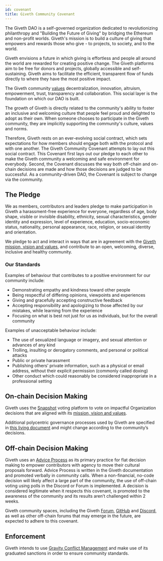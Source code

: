 ```yaml
---
id: covenant
title: Giveth Community Covenant
---
```


The Giveth DAO is a self-governed organization dedicated to revolutionizing philanthropy and "Building the Future of Giving" by bridging the Ethereum and non-profit worlds. Giveth's mission is to build a culture of giving that empowers and rewards those who give - to projects, to society, and to the world.

Giveth envisions a future in which giving is effortless and people all around the world are rewarded for creating positive change. The Giveth platforms aim to be free for donors and projects, globally accessible and self-sustaining. Giveth aims to facilitate the efficient, transparent flow of funds directly to where they have the most positive impact.

The Giveth community [values](https://docs.giveth.io/whatisgiveth/) decentralization, innovation, altruism, empowerment, trust, transparency and collaboration. This social layer is the foundation on which our DAO is built.

The growth of Giveth is directly related to the community's ability to foster an inclusive and welcoming culture that people feel proud and delighted to adopt as their own. When someone chooses to participate in the Giveth community, they are implicitly supporting the community's culture, values and norms.

Therefore, Giveth rests on an ever-evolving social contract, which sets expectations for how members should engage both with the protocol and with one another. The Giveth Community Covenant attempts to lay out this social contract. This Covenant first lays out our pledge to each other to make the Giveth community a welcoming and safe environment for everybody.  Second, the Covenant discusses the way both off-chain and on-chain decisions are made and how those decisions are judged to be successful.  As a community-driven DAO, the Covenant is subject to change via the community.  

## The Pledge
We as members, contributors and leaders pledge to make participation in Giveth a harassment-free experience for everyone, regardless of age, body shape, visible or invisible disability, ethnicity, sexual characteristics, gender identity and expression, level of experience, education, socio-economic status, nationality, personal appearance, race, religion, or sexual identity and orientation.

We pledge to act and interact in ways that are in agreement with the [Giveth mission, vision and values](/whatisgiveth/), and contribute to an open, welcoming, diverse, inclusive and healthy community.

### Our Standards
Examples of behaviour that contributes to a positive environment for our community include: 
- Demonstrating empathy and kindness toward other people 
- Being respectful of differing opinions, viewpoints and experiences 
- Giving and gracefully accepting constructive feedback 
- Accepting responsibility and apologizing to those affected by our mistakes, while learning from the experience 
- Focusing on what is best not just for us as individuals, but for the overall community

Examples of unacceptable behaviour include: 
- The use of sexualized language or imagery, and sexual attention or advances of any kind 
- Trolling, insulting or derogatory comments, and personal or political attacks 
- Public or private harassment 
- Publishing others’ private information, such as a physical or email address, without their explicit permission (commonly called doxing)
- Other conduct which could reasonably be considered inappropriate in a professional setting

## On-chain Decision Making

Giveth uses the [Snapshot](https://snapshot.org/#/giv.eth) voting platform to vote on impactful Organization decisions that are aligned with its [mission, vision and values](https://docs.giveth.io/whatisgiveth/). 

Additional polycentric governance processes used by Giveth are specified in [this living document](/whatisgiveth/governanceProcess) and might change according to the community’s decisions.

## Off-chain Decision Making

Giveth uses an [Advice Process](/whatisgiveth/adviceProcess) as its primary practice for flat decision making to empower contributors with agency to move their cultural proposals forward. Advice Process is written in the Giveth documentation and promoted verbally in community calls. When a non-financial, no-code decision will likely affect a large part of the community, the use of off-chain voting using polls in the Discord or Forum is implemented. A decision is considered legitimate when it respects this covenant, is promoted to the awareness of the community and its results aren’t challenged within 2 weeks. 

Giveth community spaces, including the Giveth [Forum](https://forum.giveth.io/), [GitHub](https://github.com/Giveth) and [Discord](https://discord.gg/JxF38Tj364), as well as other off-chain forums that may emerge in the future, are expected to adhere to this covenant.

## Enforcement

Giveth intends to use [Gravity Conflict Management](https://forum.tecommons.org/t/gravity-general-process/173) and make use of its graduated sanctions in order to ensure community standards. 

